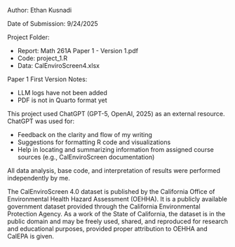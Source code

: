 Author: Ethan Kusnadi

Date of Submission: 9/24/2025

Project Folder:
  - Report: Math 261A Paper 1 - Version 1.pdf
  - Code: project_1.R
  - Data: CalEnviroScreen4.xlsx

Paper 1 First Version Notes: 
  - LLM logs have not been added
  - PDF is not in Quarto format yet

This project used ChatGPT (GPT-5, OpenAI, 2025) as an external resource. ChatGPT was used for:
- Feedback on the clarity and flow of my writing
- Suggestions for formatting R code and visualizations
- Help in locating and summarizing information from assigned course sources (e.g., CalEnviroScreen documentation)

All data analysis, base code, and interpretation of results were performed independently by me.

The CalEnviroScreen 4.0 dataset is published by the California Office of Environmental Health Hazard Assessment (OEHHA). It is a publicly available government dataset provided through the California Environmental Protection Agency. As a work of the State of California, the dataset is in the public domain and may be freely used, shared, and reproduced for research and educational purposes, provided proper attribution to OEHHA and CalEPA is given.
